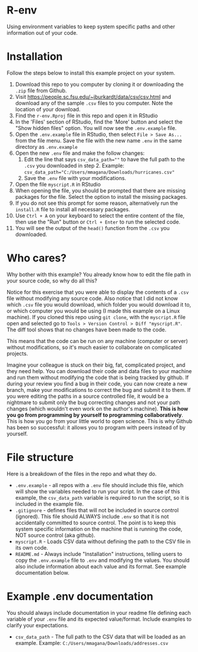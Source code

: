 # R-env  

Using environment variables to keep system specific paths and other information 
out of your code.  

# Installation  

Follow the steps below to install this example project on your system.  


1. Download this repo to you computer by cloning it or downloading the `.zip`
file from Github.
2. Visit https://people.sc.fsu.edu/~jburkardt/data/csv/csv.html and download any
of the sample `.csv` files to you computer. Note the location of your download.
3. Find the `r-env.Rproj` file in this repo and open it in RStudio
4. In the 'Files' section of RStudio, find the 'More' button and select the
"Show hidden files" option. You will now see the `.env.example` file.
5. Open the `.env.example` file in RStudio, then select `File > Save As...`
from the file menu. Save the file with the new name `.env` in the same directory
as `.env.example`
6. Open the new `.env` file and make the follow changes:
   1. Edit the line that says `csv_data_path=""` to have the full path to the 
`.csv` you downloaded in step 2.
Example: `csv_data_path="C:/Users/mmagana/Downloads/hurricanes.csv"`
   2. Save the `.env` file with your modifications.
7. Open the file `myscript.R` in RStudio
  1. When opening the file, you should be prompted that there are missing packages
for the file. Select the option to install the missing packages.
  2. If you do not see this prompt for some reason, alternatively run the 
  `install.R` file to install all necessary packages.
8. Use `Ctrl + A` on your keyboard to select the entire content of the file,
then use the "Run" button or `Ctrl + Enter` to run the selected code.
9. You will see the output of the `head()` function from the `.csv` you downloaded.

# Who cares?  

Why bother with this example? You already know how to edit the file path in 
your source code, so why do all this?  

Notice for this exercise that you were able to display the contents of a `.csv`
file without modifying any source code. Also notice that I did not
know which `.csv` file you would download, which folder you would download it 
to, or which computer you would be using (I made this example on a Linux machine). If you cloned this repo using `git clone`, with the `myscript.R` file open and selected go to `Tools > Version Control > Diff "myscript.R"`. The diff tool shows that no changes have been made to the code. 

This means that the code can be run on any machine (computer or server) without
modifications, so it's much easier to collaborate on complicated projects.  

Imagine your colleague is stuck on their big, fat, complicated project, and they 
need help. You can download their code and data files to your machine and run 
them without modifying the code that is being tracked by github. If during your 
review you find a bug in their code, you can now create a new branch,
make your modifications to correct the bug and submit it to them. If you were
editing the paths in a source controlled file, it would be a nightmare to submit
only the bug correcting changes and not your path changes (which wouldn't even
work on the author's machine). **This is how you go from programming by yourself
to programming collaboratively**. This is how you go from your little world to 
open science. This is why Github has been so successful: it allows you to 
program with peers instead of by yourself.  

# File structure  

Here is a breakdown of the files in the repo and what they do.  

  - `.env.example` - all repos with a `.env` file should include this file, which will
show the variables needed to run your script. In the case of this example, the
`csv_data_path` variable is required to run the script, so it is included in the example file.
  - `.gitignore` - defines files that will not be included in source control (ignored).
This file should ALWAYS include `.env` so that it is not accidentally committed to source
control. The point is to keep this system specific information on the machine that is running
the code, NOT source control (aka github).
  - `myscript.R` - Loads CSV data without defining the path to the CSV file in its own code.
  - `README.md` - Always include "Installation" instructions, telling users to copy the
`.env.example` file to `.env` and modifying the values. You should also include information about
each value and its format. See example documentation below.  

# Example .env documentation  

You should always include documentation in your readme file defining each variable of your `.env`
file and its expected value/format. Include examples to clarify your expectations.

  - `csv_data_path` - The full path to the CSV data that will be loaded as an example. Example:
`C:/Users/mmagana/Downloads/addresses.csv`